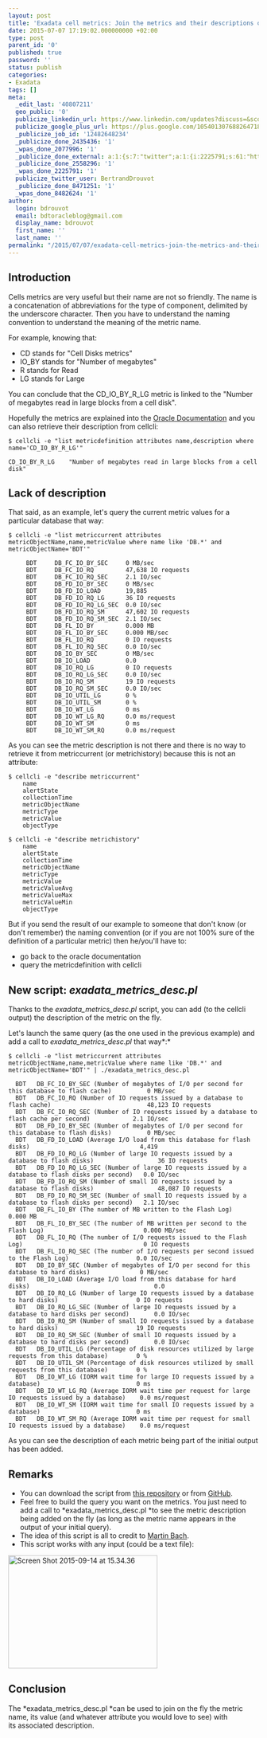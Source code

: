 ```yaml
---
layout: post
title: 'Exadata cell metrics: Join the metrics and their descriptions on the fly'
date: 2015-07-07 17:19:02.000000000 +02:00
type: post
parent_id: '0'
published: true
password: ''
status: publish
categories:
- Exadata
tags: []
meta:
  _edit_last: '40807211'
  geo_public: '0'
  publicize_linkedin_url: https://www.linkedin.com/updates?discuss=&scope=16310177&stype=M&topic=6024219886249664512&type=U&a=9cw1
  publicize_google_plus_url: https://plus.google.com/105401307688264718604/posts/6hY5z1hu5yy
  _publicize_job_id: '12482648234'
  _publicize_done_2435436: '1'
  _wpas_done_2077996: '1'
  _publicize_done_external: a:1:{s:7:"twitter";a:1:{i:2225791;s:61:"https://twitter.com/BertrandDrouvot/status/618454198095474689";}}
  _publicize_done_2558296: '1'
  _wpas_done_2225791: '1'
  publicize_twitter_user: BertrandDrouvot
  _publicize_done_8471251: '1'
  _wpas_done_8482624: '1'
author:
  login: bdrouvot
  email: bdtoracleblog@gmail.com
  display_name: bdrouvot
  first_name: ''
  last_name: ''
permalink: "/2015/07/07/exadata-cell-metrics-join-the-metrics-and-their-descriptions-on-the-fly/"
---
```


Introduction
------------

Cells metrics are very useful but their name are not so friendly. The name is a concatenation of abbreviations for the type of component, delimited by the underscore character. Then you have to understand the naming convention to understand the meaning of the metric name.

For example, knowing that:

-   CD stands for "Cell Disks metrics"
-   IO\_BY stands for "Number of megabytes"
-   R stands for Read
-   LG stands for Large

You can conclude that the CD\_IO\_BY\_R\_LG metric is linked to the "Number of megabytes read in large blocks from a cell disk".

Hopefully the metrics are explained into the [Oracle Documentation](http://docs.oracle.com/cd/E50790_01/doc/doc.121/e50471/monitoring.htm#SAGUG20463) and you can also retrieve their description from cellcli:

    $ cellcli -e "list metricdefinition attributes name,description where name='CD_IO_BY_R_LG'"

    CD_IO_BY_R_LG    "Number of megabytes read in large blocks from a cell disk"

Lack of description
-------------------

That said, as an example, let's query the current metric values for a particular database that way:

    $ cellcli -e "list metriccurrent attributes metricObjectName,name,metricValue where name like 'DB.*' and metricObjectName='BDT'"

         BDT     DB_FC_IO_BY_SEC     0 MB/sec
         BDT     DB_FC_IO_RQ         47,638 IO requests
         BDT     DB_FC_IO_RQ_SEC     2.1 IO/sec
         BDT     DB_FD_IO_BY_SEC     0 MB/sec
         BDT     DB_FD_IO_LOAD       19,885
         BDT     DB_FD_IO_RQ_LG      36 IO requests
         BDT     DB_FD_IO_RQ_LG_SEC  0.0 IO/sec
         BDT     DB_FD_IO_RQ_SM      47,602 IO requests
         BDT     DB_FD_IO_RQ_SM_SEC  2.1 IO/sec
         BDT     DB_FL_IO_BY         0.000 MB
         BDT     DB_FL_IO_BY_SEC     0.000 MB/sec
         BDT     DB_FL_IO_RQ         0 IO requests
         BDT     DB_FL_IO_RQ_SEC     0.0 IO/sec
         BDT     DB_IO_BY_SEC        0 MB/sec
         BDT     DB_IO_LOAD          0.0
         BDT     DB_IO_RQ_LG         0 IO requests
         BDT     DB_IO_RQ_LG_SEC     0.0 IO/sec
         BDT     DB_IO_RQ_SM         19 IO requests
         BDT     DB_IO_RQ_SM_SEC     0.0 IO/sec
         BDT     DB_IO_UTIL_LG       0 %
         BDT     DB_IO_UTIL_SM       0 %
         BDT     DB_IO_WT_LG         0 ms
         BDT     DB_IO_WT_LG_RQ      0.0 ms/request
         BDT     DB_IO_WT_SM         0 ms
         BDT     DB_IO_WT_SM_RQ      0.0 ms/request

As you can see the metric description is not there and there is no way to retrieve it from metriccurrent (or metrichistory) because this is not an attribute:

    $ cellcli -e "describe metriccurrent"
        name
        alertState
        collectionTime
        metricObjectName
        metricType
        metricValue
        objectType

    $ cellcli -e "describe metrichistory"
        name
        alertState
        collectionTime
        metricObjectName
        metricType
        metricValue
        metricValueAvg
        metricValueMax
        metricValueMin
        objectType

But if you send the result of our example to someone that don't know (or don't remember) the naming convention (or if you are not 100% sure of the definition of a particular metric) then he/you'll have to:

-   go back to the oracle documentation
-   query the metricdefinition with cellcli

New script: *exadata\_metrics\_desc.pl*
---------------------------------------

Thanks to the *exadata\_metrics\_desc.pl* script, you can add (to the cellcli output) the description of the metric on the fly.

Let's launch the same query (as the one used in the previous example) and add a call to *exadata\_metrics\_desc.pl* that way*:*

    $ cellcli -e "list metriccurrent attributes metricObjectName,name,metricValue where name like 'DB.*' and metricObjectName='BDT'" | ./exadata_metrics_desc.pl

      BDT   DB_FC_IO_BY_SEC (Number of megabytes of I/O per second for this database to flash cache)          0 MB/sec
      BDT   DB_FC_IO_RQ (Number of IO requests issued by a database to flash cache)                           48,123 IO requests
      BDT   DB_FC_IO_RQ_SEC (Number of IO requests issued by a database to flash cache per second)            2.1 IO/sec
      BDT   DB_FD_IO_BY_SEC (Number of megabytes of I/O per second for this database to flash disks)          0 MB/sec
      BDT   DB_FD_IO_LOAD (Average I/O load from this database for flash disks)                               4,419
      BDT   DB_FD_IO_RQ_LG (Number of large IO requests issued by a database to flash disks)                  36 IO requests
      BDT   DB_FD_IO_RQ_LG_SEC (Number of large IO requests issued by a database to flash disks per second)   0.0 IO/sec
      BDT   DB_FD_IO_RQ_SM (Number of small IO requests issued by a database to flash disks)                  48,087 IO requests
      BDT   DB_FD_IO_RQ_SM_SEC (Number of small IO requests issued by a database to flash disks per second)   2.1 IO/sec
      BDT   DB_FL_IO_BY (The number of MB written to the Flash Log)                                           0.000 MB
      BDT   DB_FL_IO_BY_SEC (The number of MB written per second to the Flash Log)                            0.000 MB/sec
      BDT   DB_FL_IO_RQ (The number of I/O requests issued to the Flash Log)                                  0 IO requests
      BDT   DB_FL_IO_RQ_SEC (The number of I/O requests per second issued to the Flash Log)                   0.0 IO/sec
      BDT   DB_IO_BY_SEC (Number of megabytes of I/O per second for this database to hard disks)              0 MB/sec
      BDT   DB_IO_LOAD (Average I/O load from this database for hard disks)                                   0.0
      BDT   DB_IO_RQ_LG (Number of large IO requests issued by a database to hard disks)                      0 IO requests
      BDT   DB_IO_RQ_LG_SEC (Number of large IO requests issued by a database to hard disks per second)       0.0 IO/sec
      BDT   DB_IO_RQ_SM (Number of small IO requests issued by a database to hard disks)                      19 IO requests
      BDT   DB_IO_RQ_SM_SEC (Number of small IO requests issued by a database to hard disks per second)       0.0 IO/sec
      BDT   DB_IO_UTIL_LG (Percentage of disk resources utilized by large requests from this database)        0 %
      BDT   DB_IO_UTIL_SM (Percentage of disk resources utilized by small requests from this database)        0 %
      BDT   DB_IO_WT_LG (IORM wait time for large IO requests issued by a database)                           0 ms
      BDT   DB_IO_WT_LG_RQ (Average IORM wait time per request for large IO requests issued by a database)    0.0 ms/request
      BDT   DB_IO_WT_SM (IORM wait time for small IO requests issued by a database)                           0 ms
      BDT   DB_IO_WT_SM_RQ (Average IORM wait time per request for small IO requests issued by a database)    0.0 ms/request

As you can see the description of each metric being part of the initial output has been added.

Remarks
-------

-   You can download the script from [this repository](https://docs.google.com/folder/d/0B7Jf_4JdsptpRHdyOWk1VTdUdEU/edit) or from [GitHub](https://github.com/bdrouvot/exadata_metrics_desc).
-   Feel free to build the query you want on the metrics. You just need to add a call to *exadata\_metrics\_desc.pl *to see the metric description being added on the fly (as long as the metric name appears in the output of your initial query).
-   The idea of this script is all to credit to [Martin Bach](https://martincarstenbach.wordpress.com/).
-   This script works with any input (could be a text file):

<img src="{{ site.baseurl }}/assets/images/screen-shot-2015-09-14-at-15-34-36.png?w=300" class="size-medium wp-image-2897 aligncenter" width="300" height="227" alt="Screen Shot 2015-09-14 at 15.34.36" />

Conclusion
----------

The *exadata\_metrics\_desc.pl *can be used to join on the fly the metric name, its value (and whatever attribute you would love to see) with its associated description.
